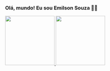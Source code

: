 ### Olá, mundo! Eu sou Emilson Souza 👨‍💻

 <div>
  <a href="https://github.com/emilsonsd">
  <img height="160em" src="https://github-readme-stats.vercel.app/api?username=emilsonsd&show_icons=true&theme=tokyonight&include_all_commits=true&count_private=true"/>
  <img height="160em" src="https://github-readme-stats.vercel.app/api/top-langs/?username=emilsonsd&layout=compact&langs_count=7&theme=tokyonight"/>
</div>
